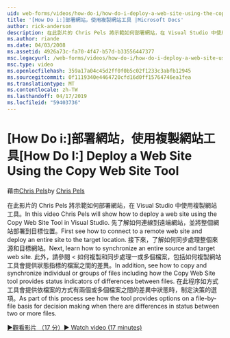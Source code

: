```yaml
---
uid: web-forms/videos/how-do-i/how-do-i-deploy-a-web-site-using-the-copy-web-site-tool
title: '[How Do i:]部署網站，使用複製網站工具 |Microsoft Docs'
author: rick-anderson
description: 在此影片的 Chris Pels 將示範如何部署網站，在 Visual Studio 中使用複製網站工具。 先了解如何連線到遠端網站和...
ms.author: riande
ms.date: 04/03/2008
ms.assetid: 4926a73c-fa70-4f47-b57d-b33556447377
msc.legacyurl: /web-forms/videos/how-do-i/how-do-i-deploy-a-web-site-using-the-copy-web-site-tool
msc.type: video
ms.openlocfilehash: 359a17a04c45d2ff0f0b5c02f1233c3abfb12945
ms.sourcegitcommit: 0f1119340e4464720cfd16d0ff15764746ea1fea
ms.translationtype: MT
ms.contentlocale: zh-TW
ms.lasthandoff: 04/17/2019
ms.locfileid: "59403736"
---
```

# <a name="how-do-i-deploy-a-web-site-using-the-copy-web-site-tool"></a><span data-ttu-id="44136-104">[How Do i:]部署網站，使用複製網站工具</span><span class="sxs-lookup"><span data-stu-id="44136-104">[How Do I:] Deploy a Web Site Using the Copy Web Site Tool</span></span>

<span data-ttu-id="44136-105">藉由[Chris Pels](https://twitter.com/chrispels)</span><span class="sxs-lookup"><span data-stu-id="44136-105">by [Chris Pels](https://twitter.com/chrispels)</span></span>

<span data-ttu-id="44136-106">在此影片的 Chris Pels 將示範如何部署網站，在 Visual Studio 中使用複製網站工具。</span><span class="sxs-lookup"><span data-stu-id="44136-106">In this video Chris Pels will show how to deploy a web site using the Copy Web Site Tool in Visual Studio.</span></span> <span data-ttu-id="44136-107">先了解如何連線到遠端網站，並將整個網站部署到目標位置。</span><span class="sxs-lookup"><span data-stu-id="44136-107">First see how to connect to a remote web site and deploy an entire site to the target location.</span></span> <span data-ttu-id="44136-108">接下來，了解如何同步處理整個來源和目標網站。</span><span class="sxs-lookup"><span data-stu-id="44136-108">Next, learn how to synchronize an entire source and target web site.</span></span> <span data-ttu-id="44136-109">此外，請參閱 < 如何複製和同步處理一或多個檔案，包括如何複製網站工具會提供狀態指標的檔案之間的差異。</span><span class="sxs-lookup"><span data-stu-id="44136-109">In addition, see how to copy and synchronize individual or groups of files including how the Copy Web Site tool provides status indicators of differences between files.</span></span> <span data-ttu-id="44136-110">在此程序如方式工具會提供依檔案的方式有兩個或多個檔案之間的差異中狀態時，制定決策的選項。</span><span class="sxs-lookup"><span data-stu-id="44136-110">As part of this process see how the tool provides options on a file-by-file basis for decision making when there are differences in status between two or more files.</span></span>

[<span data-ttu-id="44136-111">&#9654;觀看影片 （17 分）</span><span class="sxs-lookup"><span data-stu-id="44136-111">&#9654; Watch video (17 minutes)</span></span>](https://channel9.msdn.com/Blogs/ASP-NET-Site-Videos/how-do-i-deploy-a-web-site-using-the-copy-web-site-tool)
